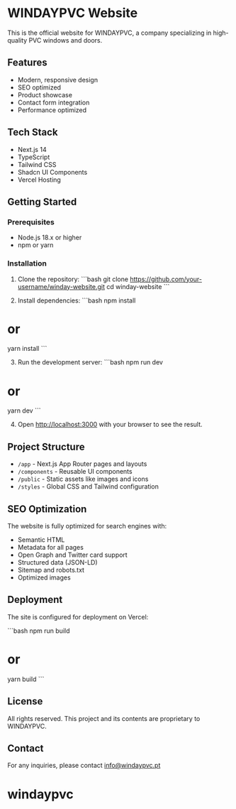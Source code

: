 # WINDAYPVC Website

This is the official website for WINDAYPVC, a company specializing in high-quality PVC windows and doors.

## Features

- Modern, responsive design
- SEO optimized
- Product showcase
- Contact form integration
- Performance optimized

## Tech Stack

- Next.js 14
- TypeScript
- Tailwind CSS
- Shadcn UI Components
- Vercel Hosting

## Getting Started

### Prerequisites

- Node.js 18.x or higher
- npm or yarn

### Installation

1. Clone the repository:
\`\`\`bash
git clone https://github.com/your-username/winday-website.git
cd winday-website
\`\`\`

2. Install dependencies:
\`\`\`bash
npm install
# or
yarn install
\`\`\`

3. Run the development server:
\`\`\`bash
npm run dev
# or
yarn dev
\`\`\`

4. Open [http://localhost:3000](http://localhost:3000) with your browser to see the result.

## Project Structure

- `/app` - Next.js App Router pages and layouts
- `/components` - Reusable UI components
- `/public` - Static assets like images and icons
- `/styles` - Global CSS and Tailwind configuration

## SEO Optimization

The website is fully optimized for search engines with:

- Semantic HTML
- Metadata for all pages
- Open Graph and Twitter card support
- Structured data (JSON-LD)
- Sitemap and robots.txt
- Optimized images

## Deployment

The site is configured for deployment on Vercel:

\`\`\`bash
npm run build
# or
yarn build
\`\`\`

## License

All rights reserved. This project and its contents are proprietary to WINDAYPVC.

## Contact

For any inquiries, please contact info@windaypvc.pt
# windaypvc
